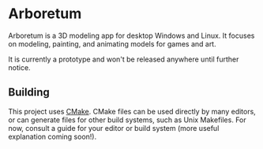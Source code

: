 # Arboretum

Arboretum is a 3D modeling app for desktop Windows and Linux. It focuses on
modeling, painting, and animating models for games and art.

It is currently a prototype and won't be released anywhere until further notice.

## Building

This project uses [CMake](https://cmake.org). CMake files can be used directly
by many editors, or can generate files for other build systems, such as Unix
Makefiles. For now, consult a guide for your editor or build system (more
useful explanation coming soon!).

